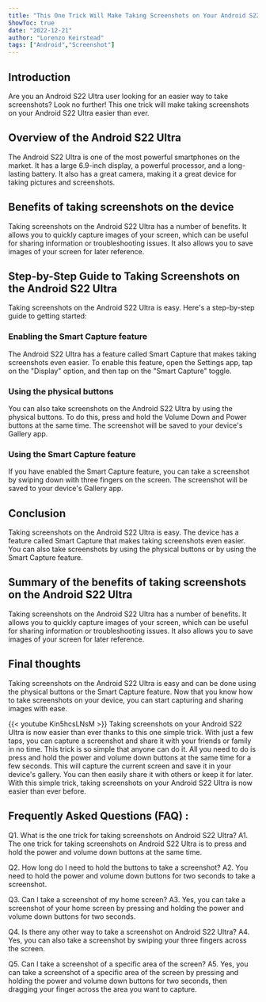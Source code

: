 ```yaml
---
title: "This One Trick Will Make Taking Screenshots on Your Android S22 Ultra Easier Than Ever!"
ShowToc: true 
date: "2022-12-21"
author: "Lorenzo Keirstead" 
tags: ["Android","Screenshot"]
---
```

## Introduction

Are you an Android S22 Ultra user looking for an easier way to take screenshots? Look no further! This one trick will make taking screenshots on your Android S22 Ultra easier than ever.

## Overview of the Android S22 Ultra

The Android S22 Ultra is one of the most powerful smartphones on the market. It has a large 6.9-inch display, a powerful processor, and a long-lasting battery. It also has a great camera, making it a great device for taking pictures and screenshots.

## Benefits of taking screenshots on the device

Taking screenshots on the Android S22 Ultra has a number of benefits. It allows you to quickly capture images of your screen, which can be useful for sharing information or troubleshooting issues. It also allows you to save images of your screen for later reference.

## Step-by-Step Guide to Taking Screenshots on the Android S22 Ultra

Taking screenshots on the Android S22 Ultra is easy. Here's a step-by-step guide to getting started:

### Enabling the Smart Capture feature

The Android S22 Ultra has a feature called Smart Capture that makes taking screenshots even easier. To enable this feature, open the Settings app, tap on the "Display" option, and then tap on the "Smart Capture" toggle.

### Using the physical buttons

You can also take screenshots on the Android S22 Ultra by using the physical buttons. To do this, press and hold the Volume Down and Power buttons at the same time. The screenshot will be saved to your device's Gallery app.

### Using the Smart Capture feature

If you have enabled the Smart Capture feature, you can take a screenshot by swiping down with three fingers on the screen. The screenshot will be saved to your device's Gallery app.

## Conclusion

Taking screenshots on the Android S22 Ultra is easy. The device has a feature called Smart Capture that makes taking screenshots even easier. You can also take screenshots by using the physical buttons or by using the Smart Capture feature.

## Summary of the benefits of taking screenshots on the Android S22 Ultra

Taking screenshots on the Android S22 Ultra has a number of benefits. It allows you to quickly capture images of your screen, which can be useful for sharing information or troubleshooting issues. It also allows you to save images of your screen for later reference.

## Final thoughts

Taking screenshots on the Android S22 Ultra is easy and can be done using the physical buttons or the Smart Capture feature. Now that you know how to take screenshots on your device, you can start capturing and sharing images with ease.

{{< youtube Kin5hcsLNsM >}} 
Taking screenshots on your Android S22 Ultra is now easier than ever thanks to this one simple trick. With just a few taps, you can capture a screenshot and share it with your friends or family in no time. This trick is so simple that anyone can do it. All you need to do is press and hold the power and volume down buttons at the same time for a few seconds. This will capture the current screen and save it in your device's gallery. You can then easily share it with others or keep it for later. With this simple trick, taking screenshots on your Android S22 Ultra is now easier than ever before.

## Frequently Asked Questions (FAQ) :
Q1. What is the one trick for taking screenshots on Android S22 Ultra?
A1. The one trick for taking screenshots on Android S22 Ultra is to press and hold the power and volume down buttons at the same time.

Q2. How long do I need to hold the buttons to take a screenshot?
A2. You need to hold the power and volume down buttons for two seconds to take a screenshot.

Q3. Can I take a screenshot of my home screen?
A3. Yes, you can take a screenshot of your home screen by pressing and holding the power and volume down buttons for two seconds.

Q4. Is there any other way to take a screenshot on Android S22 Ultra?
A4. Yes, you can also take a screenshot by swiping your three fingers across the screen.

Q5. Can I take a screenshot of a specific area of the screen?
A5. Yes, you can take a screenshot of a specific area of the screen by pressing and holding the power and volume down buttons for two seconds, then dragging your finger across the area you want to capture.


